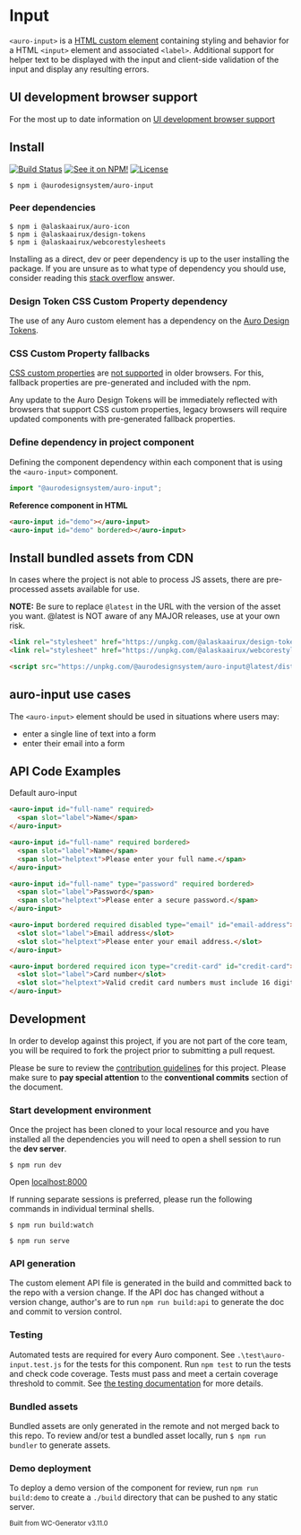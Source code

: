 # Input

`<auro-input>` is a [HTML custom element](https://developer.mozilla.org/en-US/docs/Web/Web_Components/Using_custom_elements) containing styling and behavior for a HTML `<input>` element and associated `<label>`. Additional support for helper text to be displayed with the input and client-side validation of the input and display any resulting errors.

## UI development browser support

For the most up to date information on [UI development browser support](https://auro.alaskaair.com/support/browsersSupport)

## Install

[![Build Status](https://img.shields.io/github/workflow/status/AlaskaAirlines/auro-input/Test%20and%20publish?branch=master&style=for-the-badge)](https://github.com/AlaskaAirlines/auro-input/actions?query=workflow%3A%22test+and+publish%22)
[![See it on NPM!](https://img.shields.io/npm/v/@aurodesignsystem/auro-input?style=for-the-badge&color=orange)](https://www.npmjs.com/package/@aurodesignsystem/auro-input)
[![License](https://img.shields.io/npm/l/@aurodesignsystem/auro-input?color=blue&style=for-the-badge)](https://www.apache.org/licenses/LICENSE-2.0)

```shell
$ npm i @aurodesignsystem/auro-input
```

### Peer dependencies

```shell
$ npm i @alaskaairux/auro-icon
$ npm i @alaskaairux/design-tokens
$ npm i @alaskaairux/webcorestylesheets
```

Installing as a direct, dev or peer dependency is up to the user installing the package. If you are unsure as to what type of dependency you should use, consider reading this [stack overflow](https://stackoverflow.com/questions/18875674/whats-the-difference-between-dependencies-devdependencies-and-peerdependencies) answer.

### Design Token CSS Custom Property dependency

The use of any Auro custom element has a dependency on the [Auro Design Tokens](https://auro.alaskaair.com/getting-started/developers/design-tokens).

### CSS Custom Property fallbacks

[CSS custom properties](https://developer.mozilla.org/en-US/docs/Web/CSS/Using_CSS_custom_properties) are [not supported](https://auro.alaskaair.com/support/custom-properties) in older browsers. For this, fallback properties are pre-generated and included with the npm.

Any update to the Auro Design Tokens will be immediately reflected with browsers that support CSS custom properties, legacy browsers will require updated components with pre-generated fallback properties.

### Define dependency in project component

Defining the component dependency within each component that is using the `<auro-input>` component.

```javascript
import "@aurodesignsystem/auro-input";
```

**Reference component in HTML**
<!-- AURO-GENERATED-CONTENT:START (CODE:src=./apiExamples/basic.html) -->
<!-- The below code snippet is automatically added from ./apiExamples/basic.html -->
```html
<auro-input id="demo"></auro-input>
<auro-input id="demo" bordered></auro-input>
```
<!-- AURO-GENERATED-CONTENT:END -->

## Install bundled assets from CDN

In cases where the project is not able to process JS assets, there are pre-processed assets available for use.

**NOTE:** Be sure to replace `@latest` in the URL with the version of the asset you want. @latest is NOT aware of any MAJOR releases, use at your own risk.

```html
<link rel="stylesheet" href="https://unpkg.com/@alaskaairux/design-tokens@latest/dist/tokens/CSSCustomProperties.css" />
<link rel="stylesheet" href="https://unpkg.com/@alaskaairux/webcorestylesheets@latest/dist/bundled/essentials.css" />

<script src="https://unpkg.com/@aurodesignsystem/auro-input@latest/dist/auro-input__bundled.js" type="module"></script>
```

## auro-input use cases

The `<auro-input>` element should be used in situations where users may:

* enter a single line of text into a form
* enter their email into a form

## API Code Examples

Default auro-input

<!-- AURO-GENERATED-CONTENT:START (CODE:src=./apiExamples/advanced.html) -->
<!-- The below code snippet is automatically added from ./apiExamples/advanced.html -->
```html
<auro-input id="full-name" required>
  <span slot="label">Name</span>
</auro-input>

<auro-input id="full-name" required bordered>
  <span slot="label">Name</span>
  <span slot="helptext">Please enter your full name.</span>
</auro-input>

<auro-input id="full-name" type="password" required bordered>
  <span slot="label">Password</span>
  <span slot="helptext">Please enter a secure password.</span>
</auro-input>

<auro-input bordered required disabled type="email" id="email-address">
  <slot slot="label">Email address</slot>
  <slot slot="helptext">Please enter your email address.</slot>
</auro-input>

<auro-input bordered required icon type="credit-card" id="credit-card">
  <slot slot="label">Card number</slot>
  <slot slot="helptext">Valid credit card numbers must include 16 digits (15 for Amex).</slot>
</auro-input>
```
<!-- AURO-GENERATED-CONTENT:END -->

## Development

In order to develop against this project, if you are not part of the core team, you will be required to fork the project prior to submitting a pull request.

Please be sure to review the [contribution guidelines](https://auro.alaskaair.com/contributing) for this project. Please make sure to **pay special attention** to the **conventional commits** section of the document.

### Start development environment

Once the project has been cloned to your local resource and you have installed all the dependencies you will need to open a shell session to run the **dev server**.

```shell
$ npm run dev
```

Open [localhost:8000](http://localhost:8000/)

If running separate sessions is preferred, please run the following commands in individual terminal shells.

```shell
$ npm run build:watch

$ npm run serve
```

### API generation

The custom element API file is generated in the build and committed back to the repo with a version change. If the API doc has changed without a version change, author's are to run `npm run build:api` to generate the doc and commit to version control.

### Testing

Automated tests are required for every Auro component. See `.\test\auro-input.test.js` for the tests for this component. Run `npm test` to run the tests and check code coverage. Tests must pass and meet a certain coverage threshold to commit. See [the testing documentation](https://auro.alaskaair.com/support/tests) for more details.

### Bundled assets

Bundled assets are only generated in the remote and not merged back to this repo. To review and/or test a bundled asset locally, run `$ npm run bundler` to generate assets.

### Demo deployment

To deploy a demo version of the component for review, run `npm run build:demo` to create a `./build` directory that can be pushed to any static server.

<small>Built from WC-Generator v3.11.0</small>
